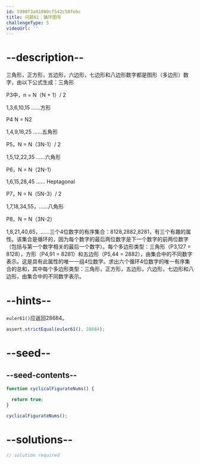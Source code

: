 ```yaml
---
id: 5900f3a91000cf542c50febc
title: 问题61：循环图号
challengeType: 5
videoUrl: ''
---
```


# --description--

三角形，正方形，五边形，六边形，七边形和八边形数字都是图形（多边形）数字，由以下公式生成：三角形

P3中，n = N（N + 1）/ 2

1,3,6,10,15 ......方形

P4 N = N2

1,4,9,16,25 ......五角形

P5，N = N（3N-1）/ 2

1,5,12,22,35 ......六角形

P6，N = N（2N-1）

1,6,15,28,45 ...... Heptagonal

P7，N = N（5N-3）/ 2

1,7,18,34,55，......八角形

P8，N = N（3N-2）

1,8,21,40,65，......三个4位数字的有序集合：8128,2882,8281，有三个有趣的属性。该集合是循环的，因为每个数字的最后两位数字是下一个数字的前两位数字（包括与第一个数字相关的最后一个数字）。每个多边形类型：三角形（P3,127 = 8128），方形（P4,91 = 8281）和五边形（P5,44 = 2882），由集合中的不同数字表示。这是具有此属性的唯一一组4位数字。求出六个循环4位数字的唯一有序集合的总和，其中每个多边形类型：三角形，正方形，五边形，六边形，七边形和八边形，由集合中的不同数字表示。

# --hints--

`euler61()`应返回28684。

```js
assert.strictEqual(euler61(), 28684);
```

# --seed--

## --seed-contents--

```js
function cyclicalFigurateNums() {

  return true;
}

cyclicalFigurateNums();
```

# --solutions--

```js
// solution required
```
